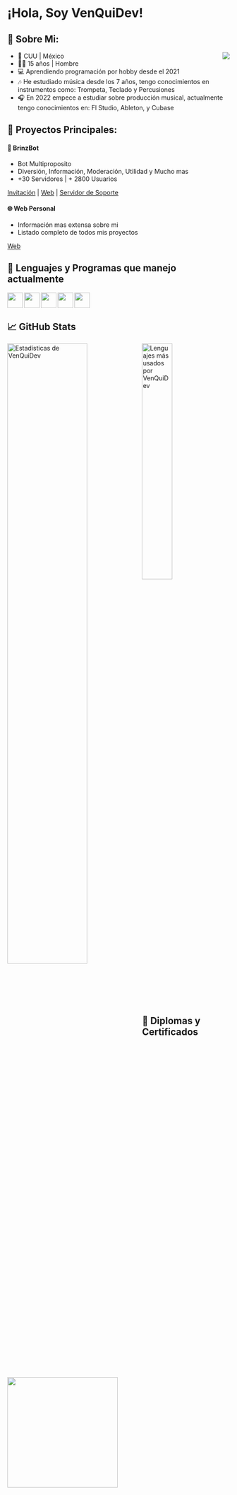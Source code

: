 
# ¡Hola, Soy VenQuiDev!

## 🎈 Sobre Mi:

<a href="https://discord.com/users/447843518954602526"><img src="https://lanyard.cnrad.dev/api/447843518954602526?idleMessage=%C2%A1Hi,%20I%27m%20VenQuiDev!" align="right" /></a>

 - 🐄 CUU | México
 - 🧑🏻 15 años | Hombre
 - 💻 Aprendiendo programación por hobby desde el 2021
 - 🎶 He estudiado música desde los 7 años, tengo conocimientos en instrumentos como: Trompeta, Teclado y Percusiones
 - 🎧 En 2022 empece a estudiar sobre producción musical, actualmente tengo conocimientos en:  Fl Studio, Ableton, y Cubase

## 💎 Proyectos Principales:

#### 🤖 BrinzBot

- Bot Multiproposito
- Diversión, Información, Moderación, Utilidad y Mucho mas
- +30 Servidores | + 2800 Usuarios

[Invitación](https://discord.com/api/oauth2/authorize?client_id=967263754301607996&permissions=8&scope=bot%20applications.commands) | [Web](https://brinzbot.ga/) | [Servidor de Soporte]()

#### 🌐 Web Personal

- Información mas extensa sobre mi
- Listado completo de todos mis proyectos

[Web](https://venquidev.is-a.dev/)

## 👑 Lenguajes y Programas que manejo actualmente

<p>

<a href="https://developer.mozilla.org/en-US/docs/Glossary/HTML5"><img src="https://cdn.discordapp.com/attachments/1010292896840298599/1022300943078920213/html.png" align="left" height="35" /></a>

<a href="https://developer.mozilla.org/en-US/docs/Web/CSS"><img src="https://cdn.discordapp.com/attachments/1010292896840298599/1022301113199890542/css.png" align="left" height="35" /></a>

<a href="https://developer.mozilla.org/en-US/docs/Web/JavaScript"><img src="https://cdn.discordapp.com/attachments/1010292896840298599/1022301461780111390/js.png" align="left" height="35" /></a>

<a href="https://nodejs.org/es/docs/"><img src="https://cdn.discordapp.com/attachments/1010292896840298599/1022300009150029955/node-js.png" align="left" height="35" /></a>

<a href="https://www.image-line.com/fl-studio-learning/fl-studio-online-manual/"><img src="https://cdn.discordapp.com/attachments/1010292896840298599/1022301793310486608/fl-studio.png" align="left" height="35" /></a>

</p>
<br>
<br>

## 📈 GitHub Stats

<p>
 
<img align="left" src="https://github-readme-stats.vercel.app/api?username=VenQuiDev&&show_icons=true&include_all_commits=true&title_color=fff&icon_color=79ff97&text_color=efefef&bg_color=24292e" alt="Estadísticas de VenQuiDev" width="60%">
  
<img src="https://github-readme-stats.vercel.app/api/top-langs/?username=VenQuiDev&show_icons=true&hide_border=true&theme=radical" width="37%" alt="Lenguajes más usados por VenQuiDev">

</p>
<br>
<br>


## 📃 Diplomas y Certificados

<a href="https://www.roody.xyz/cursos/validar"><img src="https://cdn.discordapp.com/attachments/1010292896840298599/1022303323296116847/VenQuiCertificado.png" align="left" height="250" /></a>
